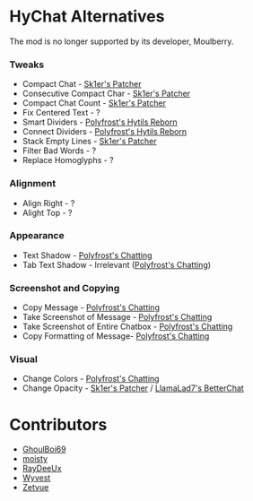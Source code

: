 # HyChat Alternatives
The mod is no longer supported by its developer, Moulberry.

### Tweaks

* Compact Chat - [Sk1er's Patcher](https://sk1er.club/mods/patcher)
* Consecutive Compact Char - [Sk1er's Patcher](https://sk1er.club/mods/patcher)
* Compact Chat Count - [Sk1er's Patcher](https://sk1er.club/mods/patcher)
* Fix Centered Text - ?
* Smart Dividers - [Polyfrost's Hytils Reborn](https://github.com/Polyfrost/Hytils-Reborn/releases/latest)
* Connect Dividers - [Polyfrost's Hytils Reborn](https://github.com/Polyfrost/Hytils-Reborn/releases/latest)
* Stack Empty Lines - [Sk1er's Patcher](https://sk1er.club/mods/patcher)
* Filter Bad Words - ?
* Replace Homoglyphs - ?

### Alignment

* Align Right - ?
* Alight Top - ?

### Appearance

* Text Shadow - [Polyfrost's Chatting](https://github.com/Polyfrost/Chatting/releases/latest)
* Tab Text Shadow - Irrelevant ([Polyfrost's Chatting](https://github.com/Polyfrost/Chatting/releases/latest))

### Screenshot and Copying

* Copy Message - [Polyfrost's Chatting](https://github.com/Polyfrost/Chatting/releases/latest)
* Take Screenshot of Message - [Polyfrost's Chatting](https://github.com/Polyfrost/Chatting/releases/latest)
* Take Screenshot of Entire Chatbox - [Polyfrost's Chatting](https://github.com/Polyfrost/Chatting/releases/latest)
* Copy Formatting of Message- [Polyfrost's Chatting](https://github.com/Polyfrost/Chatting/releases/latest)

### Visual

* Change Colors - [Polyfrost's Chatting](https://github.com/Polyfrost/Chatting/releases/latest)
* Change Opacity - [Sk1er's Patcher](https://sk1er.club/mods/patcher) / [LlamaLad7's BetterChat](https://www.curseforge.com/minecraft/mc-mods/better-chat/files/all?filter-game-version=2020709689%3A5806)

# Contributors

* [GhoulBoi69](https://github.com/GhoulBoii)
* [moisty](https://github.com/Mqisty)
* [RayDeeUx](https://github.com/RayDeeUx)
* [Wyvest](https://github.com/Wyvest)
* [Zetvue](https://zetvue.carrd.co)
